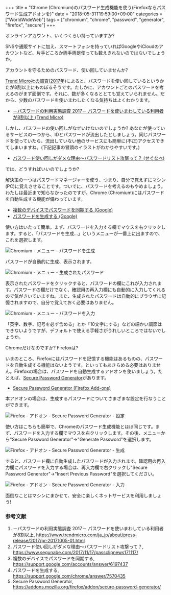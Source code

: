 +++
title = "Chrome (Chromium)のパスワード生成機能を使う(Firefoxならパスワード生成アドオンを)"
date = "2018-05-31T19:59:00+09:00"
categories = ["WorldWideWeb"]
tags = ["chromium", "chrome", "password", "generator", "firefox", "secure"]
+++

オンラインアカウント、いくつくらい持っていますか?

SNSや通販サイトに加え、スマートフォンを持っていればGoogleやiCloudのアカウントなど、片手どころか両手両足使っても数えきれないのではないでしょうか。

アカウントを守るためのパスワード、使い回していませんか?

[Trend Micro社の調査(2017年)](https://www.trendmicro.com/ja_jp/about/press-release/2017/pr-20171005-01.html)によると、パスワードを使い回しているというかたが8割以上にものぼるそうです。たしかに、アカウントごとのパスワードを考えるのがまず面倒です。それに、数が多くなるととても覚えていられません。だから、少数のパスワードを使いまわしたくなる気持ちはよくわかります。

- [－パスワードの利用実態調査 2017－ パスワードを使いまわしている利用者が8割以上 (Trend Micro)](https://www.trendmicro.com/ja_jp/about/press-release/2017/pr-20171005-01.html)

しかし、パスワードの使い回しがなぜいけないのでしょうか? あなたが使っているサービスの一つから、IDとパスワードが流出したとしましょう。同じパスワードを使っていたら、流出していない他のサービスにも簡単に(不正)アクセスできてしまいますね。(下記記事の冒頭のイラストがわかりやすいです。)

- [パスワード使い回しがダメな理由〜パスワードリスト攻撃って？ (せぐなべ)](https://www.segunabe.com/2017/11/17/passclipnews171117/)

では、どうすればいいのでしょうか?

解決策の一つはパスワードマネージャーを使う、つまり、自分で覚えずにマシン(PC)に覚えさせることです。ついでに、パスワードを考えるのもやめましょう。わたしは最近まで知らなかったのですが、Chrome (Chromium)にはパスワードを自動生成する機能が備わっています。

- [複数のデバイスでパスワードを同期する (Google)](https://support.google.com/accounts/answer/6197437)
- [パスワードを生成する (Google)](https://support.google.com/chrome/answer/7570435)

使い方はいたって簡単。まず、パスワードを入力する欄でマウスを右クリックします。すると、「パスワードを生成…」というメニューが一番上に出ますので、これを選択します。

![Chromium - メニュー - パスワードを生成](/img/chromium/chromium-menu-generate-password.png)

パスワードが自動的に生成、表示されます。

![Chromium - メニュー - 生成されたパスワード](/img/chromium/chromium-menu-generated-password.png)

表示されたパスワードをクリックすると、パスワードの欄にこれが入力されます。パスワードの欄だけでなく、確認用の再入力欄にも自動的に入力してくれるので気がきいていますね。また、生成されたパスワードは自動的にブラウザに記憶されますので、自分で覚えておく必要はありません。

![Chromium - メニュー - パスワードを入力](/img/chromium/chromium-menu-input-password.png)

「英字、数字、記号を必ず含める」とか「10文字にする」などの細かい調節はできないようですが、デフォルトで使える手軽さがうれしいところではないでしょうか。

Chromeだけなのですか? Firefoxは?

いまのところ、Firefoxにはパスワードを記憶する機能はあるものの、パスワードを自動生成する機能はないようです。といってもあきらめる必要はありません。Firefoxの場合は、パスワードを自動生成するアドオンを使いましょう。たとえば、[Secure Password Generator](https://addons.mozilla.org/firefox/addon/secure-password-generator/)があります。

- [Secure Password Generator (Firefox Add-ons)](https://addons.mozilla.org/firefox/addon/secure-password-generator/)

本アドオンの場合は、生成するパスワードについてさまざまな設定を行なうことができます。

![Firefox - アドオン - Secure Password Generator - 設定](/img/firefox/firefox-secure-password-generator-settings.png)

使い方はこちらも簡単で、Chromeのパスワード生成機能とほぼ同じです。まず、パスワードを入力する欄でマウスを右クリックします。その後、メニューから"Secure Password Generator"→"Generate Password"を選択します。

![Firefox - アドオン - Secure Password Generator - 生成](/img/firefox/firefox-secure-password-generator-generate.png)

すると、パスワード欄に自動生成したパスワードが入力されます。確認用の再入力欄にパスワードを入力する場合は、再入力欄で右クリックし"Secure Password Generator"→"Insert Previous Password"を選択してください。

![Firefox - アドオン - Secure Password Generator - 入力](/img/firefox/firefox-secure-password-generator-input.png)

面倒なことはマシンにまかせて、安全に楽しくネットサービスを利用しましょう!

### 参考文献
1. －パスワードの利用実態調査 2017－ パスワードを使いまわしている利用者が8割以上, https://www.trendmicro.com/ja_jp/about/press-release/2017/pr-20171005-01.html
1. パスワード使い回しがダメな理由〜パスワードリスト攻撃って？, https://www.segunabe.com/2017/11/17/passclipnews171117/
1. 複数のデバイスでパスワードを同期する, https://support.google.com/accounts/answer/6197437
1. パスワードを生成する, https://support.google.com/chrome/answer/7570435
1. Secure Password Generator, https://addons.mozilla.org/firefox/addon/secure-password-generator/
